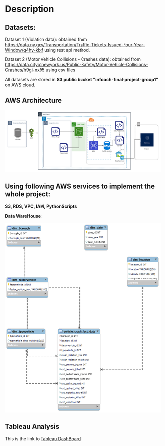 # Description

## Datasets:

Dataset 1 (Violation data): obtained from https://data.ny.gov/Transportation/Traffic-Tickets-Issued-Four-Year-Window/q4hy-kbtf using rest api method.

Dataset 2 (Motor Vehicle Collisions - Crashes data): obtained from https://data.cityofnewyork.us/Public-Safety/Motor-Vehicle-Collisions-Crashes/h9gi-nx95 using csv files

All datasets are stored in **S3 public bucket "infoach-final-project-group1"** on AWS cloud.

## AWS Architecture
![Architecture](https://github.com/Jatin6004/Data-Warehousing/blob/main/Documents/AWS%20Architechture%20work%20flow.png)

## Using following AWS services to implement the whole project:
**S3, RDS, VPC, IAM, PythonScripts**


**Data WareHouse:**

![Data WareHouse](https://github.com/Jatin6004/Data-Warehousing/blob/main/Documents/OLAP_REVERSE%20ENGINEERING%20DIAGRAM.png)

## Tableau Analysis
This is the link to [Tableau DashBoard](https://github.com/Jatin6004/Data-Warehousing/blob/main/Documents/Tableau%20Report.pdf)
